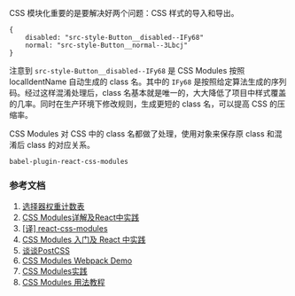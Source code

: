 CSS 模块化重要的是要解决好两个问题：CSS 样式的导入和导出。

```
{
	disabled: "src-style-Button__disabled--IFy68"
	normal: "src-style-Button__normal--3Lbcj"
}
```
注意到 `src-style-Button__disabled--IFy68` 是 CSS Modules 按照 localIdentName 自动生成的 class 名。其中的 `IFy68` 是按照给定算法生成的序列码。经过这样混淆处理后，class 名基本就是唯一的，大大降低了项目中样式覆盖的几率。同时在生产环境下修改规则，生成更短的 class 名，可以提高 CSS 的压缩率。

CSS Modules 对 CSS 中的 class 名都做了处理，使用对象来保存原 class 和混淆后 class 的对应关系。

```
babel-plugin-react-css-modules
```

### 参考文档
1. [选择器权重计数表](https://www.w3.org/TR/selectors/#specificity)
2. [CSS Modules详解及React中实践](https://segmentfault.com/a/1190000004300065)
3. [[译] react-css-modules](https://segmentfault.com/a/1190000004530909)
4. [CSS Modules 入门及 React 中实践](http://www.alloyteam.com/2017/03/getting-started-with-css-modules-and-react-in-practice/)
5. [谈谈PostCSS](https://segmentfault.com/a/1190000011595620)
6. [CSS Modules Webpack Demo](https://css-modules.github.io/webpack-demo/)
7. [CSS Modules实践](https://segmentfault.com/a/1190000010301977)
8. [CSS Modules 用法教程](https://cloud.tencent.com/developer/article/1095727)